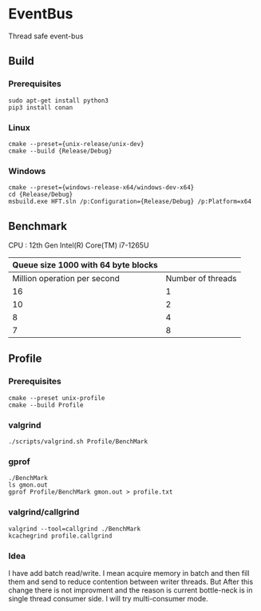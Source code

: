 # EventBus
Thread safe event-bus

## Build <a name="build"></a>
### Prerequisites <a name="pre"></a>
```
sudo apt-get install python3
pip3 install conan
```
### Linux <a name="linux"></a>
```
cmake --preset={unix-release/unix-dev}
cmake --build {Release/Debug}
```
### Windows <a name="windows"></a>
```
cmake --preset={windows-release-x64/windows-dev-x64}
cd {Release/Debug}
msbuild.exe HFT.sln /p:Configuration={Release/Debug} /p:Platform=x64
```
## Benchmark <a name="benchmark"></a>
CPU : 12th Gen Intel(R) Core(TM) i7-1265U

| Queue size 1000 with 64 byte blocks |                   |
|--------------------------------------|-------------------|
|     Million  operation per second    | Number of threads |
| 16                                   | 1                 |
| 10                                   | 2                 |
| 8                                    | 4                 |
| 7                                    | 8                 |

## Profile

### Prerequisites
```
cmake --preset unix-profile
cmake --build Profile
```
### valgrind
```
./scripts/valgrind.sh Profile/BenchMark
```

### gprof
```
./BenchMark
ls gmon.out
gprof Profile/BenchMark gmon.out > profile.txt
```

### valgrind/callgrind
```
valgrind --tool=callgrind ./BenchMark
kcachegrind profile.callgrind
```

### Idea
I have add batch read/write. I mean acquire memory in batch and then fill them and send to reduce contention between writer threads.
But After this change there is not improvment and the reason is current bottle-neck is in single thread consumer side.
I will try multi-consumer mode.
